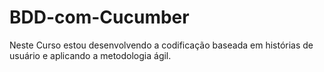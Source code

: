 # BDD-com-Cucumber
Neste Curso estou desenvolvendo a codificação baseada em histórias de usuário e aplicando a metodologia ágil.
